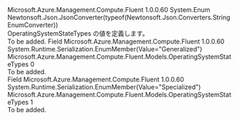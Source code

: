 <Type Name="OperatingSystemStateTypes" FullName="Microsoft.Azure.Management.Compute.Fluent.Models.OperatingSystemStateTypes">
  <TypeSignature Language="C#" Value="public enum OperatingSystemStateTypes" />
  <TypeSignature Language="ILAsm" Value=".class public auto ansi sealed OperatingSystemStateTypes extends System.Enum" />
  <TypeSignature Language="DocId" Value="T:Microsoft.Azure.Management.Compute.Fluent.Models.OperatingSystemStateTypes" />
  <TypeSignature Language="VB.NET" Value="Public Enum OperatingSystemStateTypes" />
  <TypeSignature Language="F#" Value="type OperatingSystemStateTypes = " />
  <AssemblyInfo>
    <AssemblyName>Microsoft.Azure.Management.Compute.Fluent</AssemblyName>
    <AssemblyVersion>1.0.0.60</AssemblyVersion>
  </AssemblyInfo>
  <Base>
    <BaseTypeName>System.Enum</BaseTypeName>
  </Base>
  <Attributes>
    <Attribute>
      <AttributeName>Newtonsoft.Json.JsonConverter(typeof(Newtonsoft.Json.Converters.StringEnumConverter))</AttributeName>
    </Attribute>
  </Attributes>
  <Docs>
    <summary>
            OperatingSystemStateTypes の値を定義します。
            </summary>
    <remarks>To be added.</remarks>
  </Docs>
  <Members>
    <Member MemberName="Generalized">
      <MemberSignature Language="C#" Value="Generalized" />
      <MemberSignature Language="ILAsm" Value=".field public static literal valuetype Microsoft.Azure.Management.Compute.Fluent.Models.OperatingSystemStateTypes Generalized = int32(0)" />
      <MemberSignature Language="DocId" Value="F:Microsoft.Azure.Management.Compute.Fluent.Models.OperatingSystemStateTypes.Generalized" />
      <MemberSignature Language="VB.NET" Value="Generalized" />
      <MemberSignature Language="F#" Value="Generalized = 0" Usage="Microsoft.Azure.Management.Compute.Fluent.Models.OperatingSystemStateTypes.Generalized" />
      <MemberType>Field</MemberType>
      <AssemblyInfo>
        <AssemblyName>Microsoft.Azure.Management.Compute.Fluent</AssemblyName>
        <AssemblyVersion>1.0.0.60</AssemblyVersion>
      </AssemblyInfo>
      <Attributes>
        <Attribute>
          <AttributeName>System.Runtime.Serialization.EnumMember(Value="Generalized")</AttributeName>
        </Attribute>
      </Attributes>
      <ReturnValue>
        <ReturnType>Microsoft.Azure.Management.Compute.Fluent.Models.OperatingSystemStateTypes</ReturnType>
      </ReturnValue>
      <MemberValue>0</MemberValue>
      <Docs>
        <summary>To be added.</summary>
      </Docs>
    </Member>
    <Member MemberName="Specialized">
      <MemberSignature Language="C#" Value="Specialized" />
      <MemberSignature Language="ILAsm" Value=".field public static literal valuetype Microsoft.Azure.Management.Compute.Fluent.Models.OperatingSystemStateTypes Specialized = int32(1)" />
      <MemberSignature Language="DocId" Value="F:Microsoft.Azure.Management.Compute.Fluent.Models.OperatingSystemStateTypes.Specialized" />
      <MemberSignature Language="VB.NET" Value="Specialized" />
      <MemberSignature Language="F#" Value="Specialized = 1" Usage="Microsoft.Azure.Management.Compute.Fluent.Models.OperatingSystemStateTypes.Specialized" />
      <MemberType>Field</MemberType>
      <AssemblyInfo>
        <AssemblyName>Microsoft.Azure.Management.Compute.Fluent</AssemblyName>
        <AssemblyVersion>1.0.0.60</AssemblyVersion>
      </AssemblyInfo>
      <Attributes>
        <Attribute>
          <AttributeName>System.Runtime.Serialization.EnumMember(Value="Specialized")</AttributeName>
        </Attribute>
      </Attributes>
      <ReturnValue>
        <ReturnType>Microsoft.Azure.Management.Compute.Fluent.Models.OperatingSystemStateTypes</ReturnType>
      </ReturnValue>
      <MemberValue>1</MemberValue>
      <Docs>
        <summary>To be added.</summary>
      </Docs>
    </Member>
  </Members>
</Type>